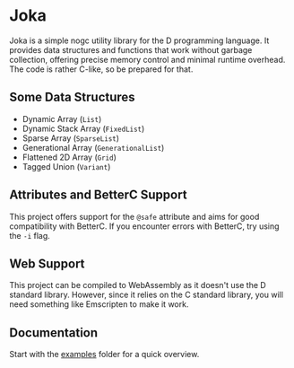# Joka

Joka is a simple nogc utility library for the D programming language.
It provides data structures and functions that work without garbage collection, offering precise memory control and minimal runtime overhead.
The code is rather C-like, so be prepared for that.

## Some Data Structures

* Dynamic Array (`List`)
* Dynamic Stack Array (`FixedList`)
* Sparse Array (`SparseList`)
* Generational Array (`GenerationalList`)
* Flattened 2D Array (`Grid`)
* Tagged Union (`Variant`)

## Attributes and BetterC Support

This project offers support for the `@safe` attribute and aims for good compatibility with BetterC.
If you encounter errors with BetterC, try using the `-i` flag.

## Web Support

This project can be compiled to WebAssembly as it doesn't use the D standard library.
However, since it relies on the C standard library, you will need something like Emscripten to make it work.

## Documentation

Start with the [examples](./examples/) folder for a quick overview.
